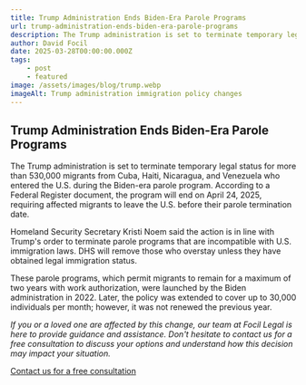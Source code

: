 ```yaml
---
title: Trump Administration Ends Biden-Era Parole Programs
url: trump-administration-ends-biden-era-parole-programs
description: The Trump administration is set to terminate temporary legal status for more than 530,000 migrants from Cuba, Haiti, Nicaragua, and Venezuela who entered the U.S. during the Biden-era parole program.
author: David Focil
date: 2025-03-28T00:00:00.000Z
tags:
    - post
    - featured
image: /assets/images/blog/trump.webp
imageAlt: Trump administration immigration policy changes
---
```


## Trump Administration Ends Biden-Era Parole Programs

The Trump administration is set to terminate temporary legal status for more than 530,000 migrants from Cuba, Haiti, Nicaragua, and Venezuela who entered the U.S. during the Biden-era parole program. According to a Federal Register document, the program will end on April 24, 2025, requiring affected migrants to leave the U.S. before their parole termination date.

Homeland Security Secretary Kristi Noem said the action is in line with Trump's order to terminate parole programs that are incompatible with U.S. immigration laws. DHS will remove those who overstay unless they have obtained legal immigration status.

These parole programs, which permit migrants to remain for a maximum of two years with work authorization, were launched by the Biden administration in 2022. Later, the policy was extended to cover up to 30,000 individuals per month; however, it was not renewed the previous year.

*If you or a loved one are affected by this change, our team at Focil Legal is here to provide guidance and assistance. Don't hesitate to contact us for a free consultation to discuss your options and understand how this decision may impact your situation.*

[Contact us for a free consultation](https://www.focillegal.com/contact/)
